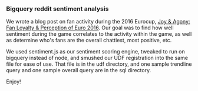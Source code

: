 ### Bigquery reddit sentiment analysis

We wrote a blog post on fan activity during the 2016 Eurocup, [Joy & Agony: Fan Loyalty & Perception of Euro 2016](http://beekeeperdata.com/posts/bigquery/2016/07/11/fan-loyalty-euro-2016.html).  Our goal was to find how well sentiment during the game correlates to the activity within the game, as well as determine who's fans are the overall chattiest, most positive, etc.

We used sentiment.js as our sentiment scoring engine, tweaked to run on bigquery instead of node, and smushed our UDF registration into the same file for ease of use.  That file is in the udf directory, and one sample trendline query and one sample overall query are in the sql directory.

Enjoy!
